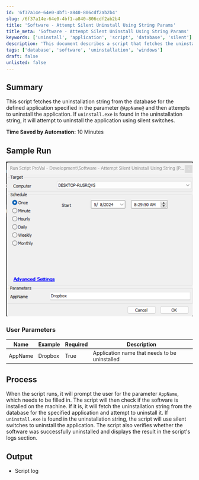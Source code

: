 ```yaml
---
id: '6f37a14e-64e0-4bf1-a840-806cdf2ab2b4'
slug: /6f37a14e-64e0-4bf1-a840-806cdf2ab2b4
title: 'Software - Attempt Silent Uninstall Using String Params'
title_meta: 'Software - Attempt Silent Uninstall Using String Params'
keywords: ['uninstall', 'application', 'script', 'database', 'silent']
description: 'This document describes a script that fetches the uninstallation string from the database for a specified application and attempts to uninstall it. The script utilizes silent switches for a seamless process and logs the results for verification.'
tags: ['database', 'software', 'uninstallation', 'windows']
draft: false
unlisted: false
---
```


## Summary

This script fetches the uninstallation string from the database for the defined application specified in the parameter `@AppName@` and then attempts to uninstall the application. If `uninstall.exe` is found in the uninstallation string, it will attempt to uninstall the application using silent switches.

**Time Saved by Automation:** 10 Minutes

## Sample Run

![Sample Run](../../../static/img/docs/6f37a14e-64e0-4bf1-a840-806cdf2ab2b4/image_1.png)

### User Parameters

| Name     | Example  | Required | Description                                   |
|----------|----------|----------|-----------------------------------------------|
| AppName  | Dropbox  | True     | Application name that needs to be uninstalled |

## Process

When the script runs, it will prompt the user for the parameter `AppName`, which needs to be filled in. The script will then check if the software is installed on the machine. If it is, it will fetch the uninstallation string from the database for the specified application and attempt to uninstall it. If `uninstall.exe` is found in the uninstallation string, the script will use silent switches to uninstall the application. The script also verifies whether the software was successfully uninstalled and displays the result in the script's logs section.

## Output

- Script log

